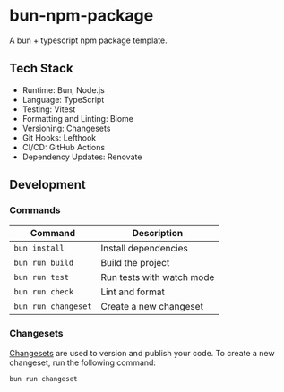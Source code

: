 # bun-npm-package

A bun + typescript npm package template.

## Tech Stack

- Runtime: Bun, Node.js
- Language: TypeScript
- Testing: Vitest
- Formatting and Linting: Biome
- Versioning: Changesets
- Git Hooks: Lefthook
- CI/CD: GitHub Actions
- Dependency Updates: Renovate

## Development

### Commands

| Command             | Description               |
| ------------------- | ------------------------- |
| `bun install`       | Install dependencies      |
| `bun run build`     | Build the project         |
| `bun run test`      | Run tests with watch mode |
| `bun run check`     | Lint and format           |
| `bun run changeset` | Create a new changeset    |

### Changesets

[Changesets](https://github.com/changesets/changesets) are used to version and publish your code. To create a new changeset, run the following command:

```
bun run changeset
```
